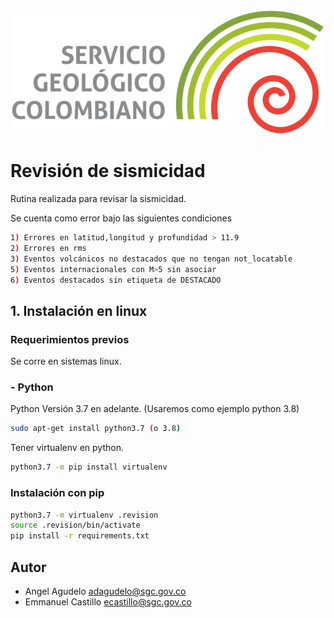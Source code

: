 ![SGC](images/sgc_logo.png)<!-- .element width="700"-->

# Revisión de sismicidad

Rutina realizada para revisar la sismicidad.  

Se cuenta como error bajo las siguientes condiciones
```bash
1) Errores en latitud,longitud y profundidad > 11.9
2) Errores en rms
3) Eventos volcánicos no destacados que no tengan not_locatable
5) Eventos internacionales con M>5 sin asociar
6) Eventos destacados sin etiqueta de DESTACADO
```

## 1. Instalación en linux

### Requerimientos previos
Se corre en sistemas linux.

### - Python
Python Versión 3.7 en adelante. (Usaremos como ejemplo python 3.8)
```bash
sudo apt-get install python3.7 (o 3.8)
```

Tener virtualenv en python.
```bash
python3.7 -m pip install virtualenv
```

### Instalación con pip 
```bash
python3.7 -m virtualenv .revision
source .revision/bin/activate
pip install -r requirements.txt
```

## Autor

- Angel Agudelo adagudelo@sgc.gov.co
- Emmanuel  Castillo ecastillo@sgc.gov.co


